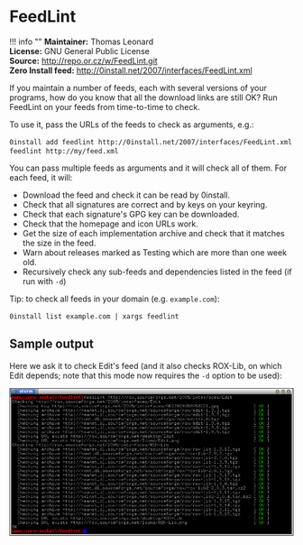 # FeedLint

!!! info ""
    **Maintainer:** Thomas Leonard  
    **License:** GNU General Public License  
    **Source:** <http://repo.or.cz/w/FeedLint.git>  
    **Zero Install feed:** <http://0install.net/2007/interfaces/FeedLint.xml>

If you maintain a number of feeds, each with several versions of your programs, how do you know that all the download links are still OK? Run FeedLint on your feeds from time-to-time to check.

To use it, pass the URLs of the feeds to check as arguments, e.g.:

```shell
0install add feedlint http://0install.net/2007/interfaces/FeedLint.xml
feedlint http://my/feed.xml
```

You can pass multiple feeds as arguments and it will check all of them. For each feed, it will:

- Download the feed and check it can be read by 0install.
- Check that all signatures are correct and by keys on your keyring.
- Check that each signature's GPG key can be downloaded.
- Check that the homepage and icon URLs work.
- Get the size of each implementation archive and check that it matches the size in the feed.
- Warn about releases marked as Testing which are more than one week old.
- Recursively check any sub-feeds and dependencies listed in the feed (if run with `-d`)

Tip: to check all feeds in your domain (e.g. `example.com`):

```shell
0install list example.com | xargs feedlint
```

## Sample output

Here we ask it to check Edit's feed (and it also checks ROX-Lib, on which Edit depends; note that this mode now requires the `-d` option to be used):

![Running FeedLint on Edit](../img/screens/feedlint.png)
